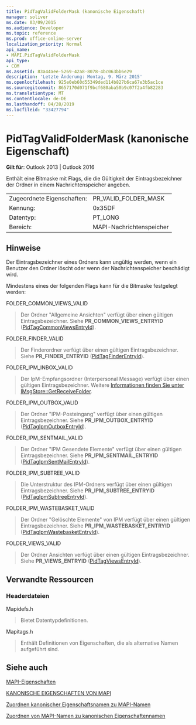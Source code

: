 ```yaml
---
title: PidTagValidFolderMask (kanonische Eigenschaft)
manager: soliver
ms.date: 03/09/2015
ms.audience: Developer
ms.topic: reference
ms.prod: office-online-server
localization_priority: Normal
api_name:
- MAPI.PidTagValidFolderMask
api_type:
- COM
ms.assetid: 83a44aee-5269-42a8-8078-4bc063bb6e29
description: 'Letzte Änderung: Montag, 9. März 2015'
ms.openlocfilehash: 925e0eb60d55349ded114b827b6ca67e3b5ac1ce
ms.sourcegitcommit: 8657170d071f9bcf680aba50b9c07f2a4fb82283
ms.translationtype: MT
ms.contentlocale: de-DE
ms.lasthandoff: 04/28/2019
ms.locfileid: "33427794"
---
```

# <a name="pidtagvalidfoldermask-canonical-property"></a>PidTagValidFolderMask (kanonische Eigenschaft)

  
  
**Gilt für**: Outlook 2013 | Outlook 2016 
  
Enthält eine Bitmaske mit Flags, die die Gültigkeit der Eintragsbezeichner der Ordner in einem Nachrichtenspeicher angeben.
  
|||
|:-----|:-----|
|Zugeordnete Eigenschaften:  <br/> |PR_VALID_FOLDER_MASK  <br/> |
|Kennung:  <br/> |0x35DF  <br/> |
|Datentyp:  <br/> |PT_LONG  <br/> |
|Bereich:  <br/> |MAPI-Nachrichtenspeicher  <br/> |
   
## <a name="remarks"></a>Hinweise

Der Eintragsbezeichner eines Ordners kann ungültig werden, wenn ein Benutzer den Ordner löscht oder wenn der Nachrichtenspeicher beschädigt wird.
  
Mindestens eines der folgenden Flags kann für die Bitmaske festgelegt werden: 
  
FOLDER_COMMON_VIEWS_VALID 
  
> Der Ordner "Allgemeine Ansichten" verfügt über einen gültigen Eintragsbezeichner. Siehe **PR_COMMON_VIEWS_ENTRYID** ([PidTagCommonViewsEntryId](pidtagcommonviewsentryid-canonical-property.md)).
    
FOLDER_FINDER_VALID 
  
> Der Finderordner verfügt über einen gültigen Eintragsbezeichner. Siehe **PR_FINDER_ENTRYID** ([PidTagFinderEntryId](pidtagfinderentryid-canonical-property.md)). 
    
FOLDER_IPM_INBOX_VALID 
  
> Der IpM-Empfangsordner (Interpersonal Message) verfügt über einen gültigen Eintragsbezeichner. Weitere [Informationen finden Sie unter IMsgStore::GetReceiveFolder](imsgstore-getreceivefolder.md). 
    
FOLDER_IPM_OUTBOX_VALID 
  
> Der Ordner "IPM-Posteingang" verfügt über einen gültigen Eintragsbezeichner. Siehe **PR_IPM_OUTBOX_ENTRYID** ([PidTagIpmOutboxEntryId](pidtagipmoutboxentryid-canonical-property.md)). 
    
FOLDER_IPM_SENTMAIL_VALID 
  
> Der Ordner "IPM Gesendete Elemente" verfügt über einen gültigen Eintragsbezeichner. Siehe **PR_IPM_SENTMAIL_ENTRYID** ([PidTagIpmSentMailEntryId](pidtagipmsentmailentryid-canonical-property.md)).
    
FOLDER_IPM_SUBTREE_VALID 
  
> Die Unterstruktur des IPM-Ordners verfügt über einen gültigen Eintragsbezeichner. Siehe **PR_IPM_SUBTREE_ENTRYID** ([PidTagIpmSubtreeEntryId](pidtagipmsubtreeentryid-canonical-property.md)).
    
FOLDER_IPM_WASTEBASKET_VALID 
  
> Der Ordner "Gelöschte Elemente" von IPM verfügt über einen gültigen Eintragsbezeichner. Siehe **PR_IPM_WASTEBASKET_ENTRYID** ([PidTagIpmWastebasketEntryId](pidtagipmwastebasketentryid-canonical-property.md)).
    
FOLDER_VIEWS_VALID 
  
> Der Ordner Ansichten verfügt über einen gültigen Eintragsbezeichner. Siehe **PR_VIEWS_ENTRYID** ([PidTagViewsEntryId](pidtagviewsentryid-canonical-property.md)).
    
## <a name="related-resources"></a>Verwandte Ressourcen

### <a name="header-files"></a>Headerdateien

Mapidefs.h
  
> Bietet Datentypdefinitionen.
    
Mapitags.h
  
> Enthält Definitionen von Eigenschaften, die als alternative Namen aufgeführt sind.
    
## <a name="see-also"></a>Siehe auch



[MAPI-Eigenschaften](mapi-properties.md)
  
[KANONISCHE EIGENSCHAFTEN VON MAPI](mapi-canonical-properties.md)
  
[Zuordnen kanonischer Eigenschaftsnamen zu MAPI-Namen](mapping-canonical-property-names-to-mapi-names.md)
  
[Zuordnen von MAPI-Namen zu kanonischen Eigenschaftennamen](mapping-mapi-names-to-canonical-property-names.md)

